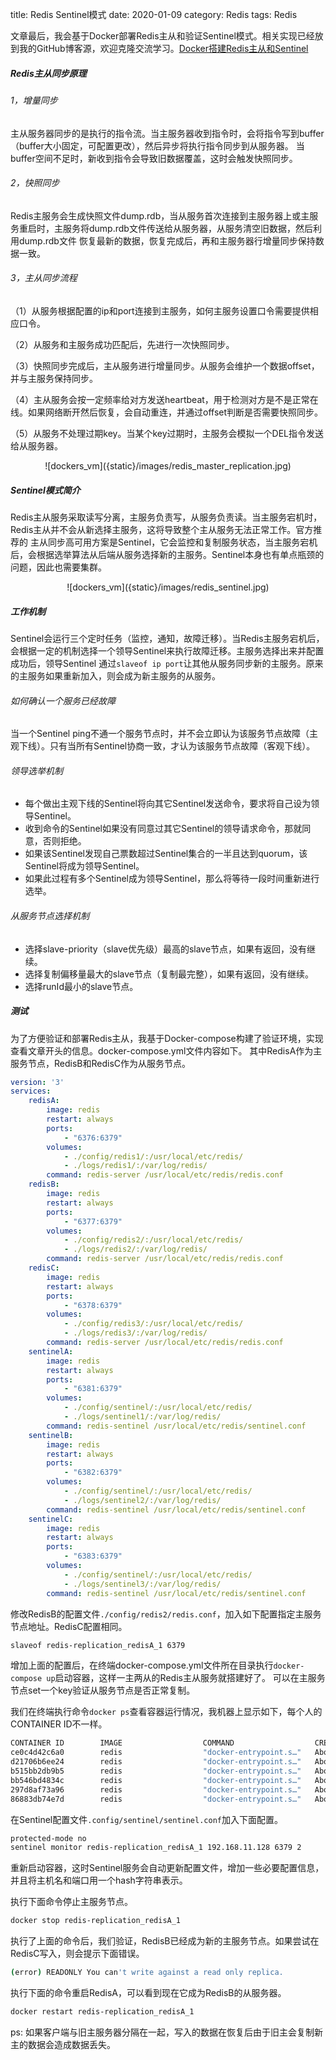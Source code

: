 title: Redis Sentinel模式
date: 2020-01-09
category: Redis
tags: Redis

文章最后，我会基于Docker部署Redis主从和验证Sentinel模式。相关实现已经放到我的GitHub博客源，欢迎克隆交流学习。[Docker搭建Redis主从和Sentinel](https://github.com/boyaziqi/CatsAction/tree/master/examples/redis-replication)

##### Redis主从同步原理
###### 1，增量同步
主从服务器同步的是执行的指令流。当主服务器收到指令时，会将指令写到buffer（buffer大小固定，可配置更改），然后异步将执行指令同步到从服务器。
当buffer空间不足时，新收到指令会导致旧数据覆盖，这时会触发快照同步。

###### 2，快照同步
Redis主服务会生成快照文件dump.rdb，当从服务首次连接到主服务器上或主服务重启时，主服务将dump.rdb文件传送给从服务器，从服务清空旧数据，然后利用dump.rdb文件
恢复最新的数据，恢复完成后，再和主服务器行增量同步保持数据一致。

###### 3，主从同步流程
（1）从服务根据配置的ip和port连接到主服务，如何主服务设置口令需要提供相应口令。

（2）从服务和主服务成功匹配后，先进行一次快照同步。

（3）快照同步完成后，主从服务进行增量同步。从服务会维护一个数据offset，并与主服务保持同步。

（4）主从服务会按一定频率给对方发送heartbeat，用于检测对方是不是正常在线。如果网络断开然后恢复，会自动重连，并通过offset判断是否需要快照同步。

（5）从服务不处理过期key。当某个key过期时，主服务会模拟一个DEL指令发送给从服务器。

<center>
![dockers_vm]({static}/images/redis_master_replication.jpg)
</center>

##### Sentinel模式简介
Redis主从服务采取读写分离，主服务负责写，从服务负责读。当主服务宕机时，Redis主从并不会从新选择主服务，这将导致整个主从服务无法正常工作。官方推荐的
主从同步高可用方案是Sentinel，它会监控和复制服务状态，当主服务宕机后，会根据选举算法从后端从服务选择新的主服务。Sentinel本身也有单点瓶颈的问题，因此也需要集群。

<center>
![dockers_vm]({static}/images/redis_sentinel.jpg)
</center>

##### 工作机制
Sentinel会运行三个定时任务（监控，通知，故障迁移）。当Redis主服务宕机后，会根据一定的机制选择一个领导Sentinel来执行故障迁移。主服务选择出来并配置成功后，领导Sentinel
通过`slaveof ip port`让其他从服务同步新的主服务。原来的主服务如果重新加入，则会成为新主服务的从服务。

###### 如何确认一个服务已经故障
当一个Sentinel ping不通一个服务节点时，并不会立即认为该服务节点故障（主观下线）。只有当所有Sentinel协商一致，才认为该服务节点故障（客观下线）。

###### 领导选举机制
- 每个做出主观下线的Sentinel将向其它Sentinel发送命令，要求将自己设为领导Sentinel。
- 收到命令的Sentinel如果没有同意过其它Sentinel的领导请求命令，那就同意，否则拒绝。
- 如果该Sentinel发现自己票数超过Sentinel集合的一半且达到quorum，该Sentinel将成为领导Sentinel。
- 如果此过程有多个Sentinel成为领导Sentinel，那么将等待一段时间重新进行选举。

###### 从服务节点选择机制
- 选择slave-priority（slave优先级）最高的slave节点，如果有返回，没有继续。
- 选择复制偏移量最大的slave节点（复制最完整），如果有返回，没有继续。
- 选择runId最小的slave节点。

##### 测试
为了方便验证和部署Redis主从，我基于Docker-compose构建了验证环境，实现查看文章开头的信息。docker-compose.yml文件内容如下。
其中RedisA作为主服务节点，RedisB和RedisC作为从服务节点。
```yaml
version: '3'
services:
    redisA:
        image: redis
        restart: always
        ports:
            - "6376:6379"
        volumes:
            - ./config/redis1/:/usr/local/etc/redis/
            - ./logs/redis1/:/var/log/redis/
        command: redis-server /usr/local/etc/redis/redis.conf
    redisB:
        image: redis
        restart: always
        ports:
            - "6377:6379"
        volumes:
            - ./config/redis2/:/usr/local/etc/redis/
            - ./logs/redis2/:/var/log/redis/
        command: redis-server /usr/local/etc/redis/redis.conf
    redisC:
        image: redis
        restart: always
        ports:
            - "6378:6379"
        volumes:
            - ./config/redis3/:/usr/local/etc/redis/
            - ./logs/redis3/:/var/log/redis/
        command: redis-server /usr/local/etc/redis/redis.conf
    sentinelA:
        image: redis
        restart: always
        ports:
            - "6381:6379"
        volumes:
            - ./config/sentinel/:/usr/local/etc/redis/
            - ./logs/sentinel1/:/var/log/redis/
        command: redis-sentinel /usr/local/etc/redis/sentinel.conf
    sentinelB:
        image: redis
        restart: always
        ports:
            - "6382:6379"
        volumes:
            - ./config/sentinel/:/usr/local/etc/redis/
            - ./logs/sentinel2/:/var/log/redis/
        command: redis-sentinel /usr/local/etc/redis/sentinel.conf
    sentinelC:
        image: redis
        restart: always
        ports:
            - "6383:6379"
        volumes:
            - ./config/sentinel/:/usr/local/etc/redis/
            - ./logs/sentinel3/:/var/log/redis/
        command: redis-sentinel /usr/local/etc/redis/sentinel.conf
```
修改RedisB的配置文件`./config/redis2/redis.conf`，加入如下配置指定主服务节点地址。RedisC配置相同。
```bash
slaveof redis-replication_redisA_1 6379
```
增加上面的配置后，在终端docker-compose.yml文件所在目录执行`docker-compose up`启动容器，这样一主两从的Redis主从服务就搭建好了。 可以在主服务节点set一个key验证从服务节点是否正常复制。

我们在终端执行命令`docker ps`查看容器运行情况，我机器上显示如下，每个人的CONTAINER ID不一样。
```bash
CONTAINER ID        IMAGE                  COMMAND                  CREATED              STATUS              PORTS                      NAMES
ce0c4d42c6a0        redis                  "docker-entrypoint.s…"   About a minute ago   Up About a minute   0.0.0.0:6376->6379/tcp     redis-replication_redisA_1
d21706b6ee24        redis                  "docker-entrypoint.s…"   About a minute ago   Up About a minute   0.0.0.0:6378->6379/tcp     redis-replication_redisC_1
b515bb2db9b5        redis                  "docker-entrypoint.s…"   About a minute ago   Up About a minute   0.0.0.0:6377->6379/tcp     redis-replication_redisB_1
bb546bd4834c        redis                  "docker-entrypoint.s…"   About a minute ago   Up About a minute   0.0.0.0:6382->6379/tcp     redis-replication_sentinelB_1
297d8af73a96        redis                  "docker-entrypoint.s…"   About a minute ago   Up About a minute   0.0.0.0:6383->6379/tcp     redis-replication_sentinelC_1
86883db74e7d        redis                  "docker-entrypoint.s…"   About a minute ago   Up About a minute   0.0.0.0:6381->6379/tcp     redis-replication_sentinelA_1
```
在Sentinel配置文件`.config/sentinel/sentinel.conf`加入下面配置。
```bash
protected-mode no
sentinel monitor redis-replication_redisA_1 192.168.11.128 6379 2
```
重新启动容器，这时Sentinel服务会自动更新配置文件，增加一些必要配置信息，并且将主机名和端口用一个hash字符串表示。

执行下面命令停止主服务节点。
```bash
docker stop redis-replication_redisA_1
```
执行了上面的命令后，我们验证，RedisB已经成为新的主服务节点。如果尝试在RedisC写入，则会提示下面错误。
```bash
(error) READONLY You can't write against a read only replica.
```
执行下面的命令重启RedisA，可以看到现在它成为RedisB的从服务器。
```bash
docker restart redis-replication_redisA_1
```
ps: 如果客户端与旧主服务器分隔在一起，写入的数据在恢复后由于旧主会复制新主的数据会造成数据丢失。